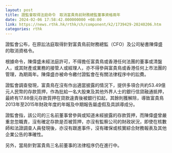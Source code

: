 ```yaml
---
layout: post
title: 證監會取得法庭命令　取消富貴鳥前財務總監董事資格兩年
date: 2024-02-06 17:58:42.000000000 +08:00
link: https://news.rthk.hk/rthk/ch/component/k2/1739429-20240206.htm
categories: rthk
---
```


證監會公布，在原訟法庭取得針對富貴鳥前財務總監（CFO）及公司秘書陳偉盛的取消資格令。

根據命令，陳偉盛未經法庭許可，不得擔任富貴鳥或香港任何法團的董事或清盤人，或其財產或業務的接管人或經理人，亦不得參與富貴鳥或香港任何上市法團的管理，為期兩年。陳偉盛亦被命令繳付證監會在有關法律程序中的訟費。

證監會調查發現，富貴鳥在沒有作出適當披露的情況下，提供多項合共約53.49億元人民幣的存款質押，作為批給一名大股東及其他外界人士的銀行信貸融通抵押，最終有17.88億元存款質押在貸款違責後被銀行扣起，其餘則獲解除，導致富貴鳥2013年至2015年財政年度的年報及中期報告屬虛假及具誤導成分。

證監會指，該公司的三名前董事曾參與或知道未經披露的存款質押，而陳偉盛曾嚴重怠忽職責，沒有確定存款是否被質押，亦沒有監察公司的財政狀況，即使在核數師和法證調查人員發現後，亦沒有跟進事件，沒有確保或核實綜合財務報表及其他企業公告的準確性。

另外，當局針對富貴鳥三名前董事的法律程序仍在進行中。

